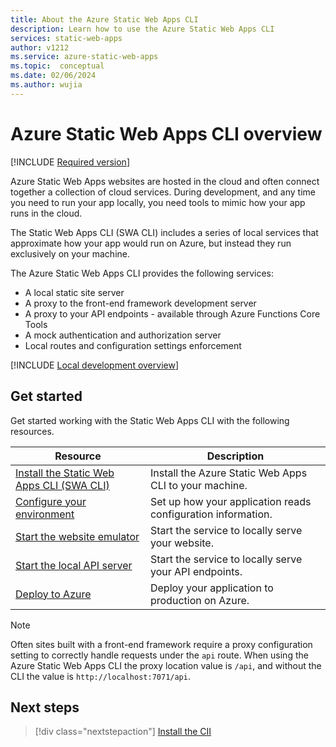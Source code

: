 ```yaml
---
title: About the Azure Static Web Apps CLI
description: Learn how to use the Azure Static Web Apps CLI
services: static-web-apps
author: v1212
ms.service: azure-static-web-apps
ms.topic:  conceptual
ms.date: 02/06/2024
ms.author: wujia
---
```


# Azure Static Web Apps CLI overview

[!INCLUDE [Required version](includes/static-web-apps-cli-required-version.md)]

Azure Static Web Apps websites are hosted in the cloud and often connect together a collection of cloud services. During development, and any time you need to run your app locally, you need tools to mimic how your app runs in the cloud.

The Static Web Apps CLI (SWA CLI) includes a series of local services that approximate how your app would run on Azure, but instead they run exclusively on your machine.

The Azure Static Web Apps CLI provides the following services:

- A local static site server
- A proxy to the front-end framework development server
- A proxy to your API endpoints - available through Azure Functions Core Tools
- A mock authentication and authorization server
- Local routes and configuration settings enforcement

[!INCLUDE [Local development overview](../../includes/static-web-apps-local-dev-overview.md)]

## Get started

Get started working with the Static Web Apps CLI with the following resources.

| Resource | Description |
|---|---|
| [Install the Static Web Apps CLI (SWA CLI)](static-web-apps-cli-install.md) | Install the Azure Static Web Apps CLI to your machine. |
| [Configure your environment](static-web-apps-cli-configuration.md) | Set up how your application reads configuration information. |
| [Start the website emulator](static-web-apps-cli-emulator.md) | Start the service to locally serve your website. |
| [Start the local API server](static-web-apps-cli-api-server.md) | Start the service to locally serve your API endpoints. |
| [Deploy to Azure](static-web-apps-cli-deploy.md) | Deploy your application to production on Azure. |

> [!NOTE]
> Often sites built with a front-end framework require a proxy configuration setting to correctly handle requests under the `api` route. When using the Azure Static Web Apps CLI the proxy location value is `/api`, and without the CLI the value is `http://localhost:7071/api`.

## Next steps

> [!div class="nextstepaction"]
> [Install the CII](static-web-apps-cli-install.md)
